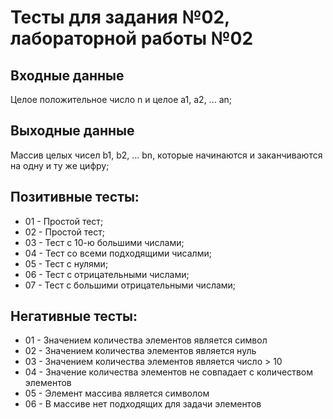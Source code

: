 # Тесты для задания №02, лабораторной работы №02

## Входные данные
Целое положительное число n и целое a1, a2, ... an;

## Выходные данные
Массив целых чисел b1, b2, ... bn, которые начинаются и заканчиваются на одну и ту же цифру;

## Позитивные тесты:
- 01 - Простой тест;
- 02 - Простой тест;
- 03 - Тест с 10-ю большими числами;
- 04 - Тест со всеми подходящими чисалми;
- 05 - Тест с нулями;
- 06 - Тест с отрицательными числами;
- 07 - Тест с большими отрицательными числами;

## Негативные тесты:
- 01 - Значением количества элементов является символ
- 02 - Значением количества элементов является нуль
- 03 - Значением количества элементов является число > 10
- 04 - Значение количества элементов не совпадает с количеством элементов
- 05 - Элемент массива является символом
- 06 - В массиве нет подходящих для задачи элементов
